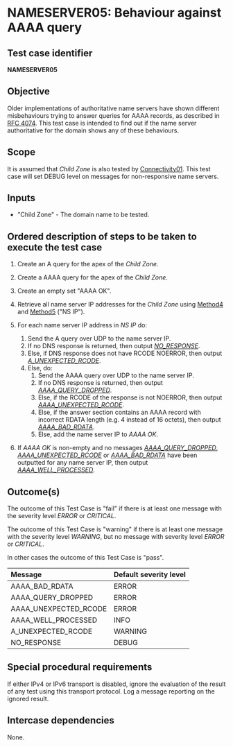 # NAMESERVER05: Behaviour against AAAA query

## Test case identifier
**NAMESERVER05**

## Objective

Older implementations of authoritative name servers have shown different
misbehaviours trying to answer queries for AAAA records, as described in
[RFC 4074]. This test case is intended to find out if the name server
authoritative for the domain shows any of these behaviours.


## Scope

It is assumed that *Child Zone* is also tested by [Connectivity01]. This test
case will set DEBUG level on messages for non-responsive name servers.


## Inputs

* "Child Zone" - The domain name to be tested.


## Ordered description of steps to be taken to execute the test case

1. Create an A query for the apex of the *Child Zone*.

2. Create a AAAA query for the apex of the *Child Zone*.

3. Create an empty set "AAAA OK".

4. Retrieve all name server IP addresses for the
   *Child Zone* using [Method4] and [Method5] ("NS IP").

5. For each name server IP address in *NS IP* do:

   1. Send the A query over UDP to the name server IP.
   2. If no DNS response is returned, then output *[NO_RESPONSE]*.
   3. Else, if DNS response does not have RCODE NOERROR, then output 
      *[A_UNEXPECTED_RCODE]*.
   4. Else, do:
      1. Send the AAAA query over UDP to the name server IP.
      2. If no DNS response is returned, then output *[AAAA_QUERY_DROPPED]*.
      3. Else, if the RCODE of the response is not NOERROR, then output
         *[AAAA_UNEXPECTED_RCODE]*.
      4. Else, if the answer section contains an AAAA record with incorrect
         RDATA length (e.g. 4 instead of 16 octets), then output
         *[AAAA_BAD_RDATA]*.
      5. Else, add the name server IP to *AAAA OK*.

6. If *AAAA OK* is non-empty and no messages *[AAAA_QUERY_DROPPED]*,
   *[AAAA_UNEXPECTED_RCODE]* or *[AAAA_BAD_RDATA]* have been outputted for any
   name server IP, then output *[AAAA_WELL_PROCESSED]*.


## Outcome(s)

The outcome of this Test Case is "fail" if there is at least one message
with the severity level *ERROR* or *CRITICAL*.

The outcome of this Test Case is "warning" if there is at least one message
with the severity level *WARNING*, but no message with severity level
*ERROR* or *CRITICAL*.

In other cases the outcome of this Test Case is "pass".

Message                       | Default severity level
:-----------------------------|:-----------------------------------
AAAA_BAD_RDATA                | ERROR
AAAA_QUERY_DROPPED            | ERROR
AAAA_UNEXPECTED_RCODE         | ERROR
AAAA_WELL_PROCESSED           | INFO
A_UNEXPECTED_RCODE            | WARNING
NO_RESPONSE                   | DEBUG


## Special procedural requirements

If either IPv4 or IPv6 transport is disabled, ignore the evaluation of the
result of any test using this transport protocol. Log a message reporting
on the ignored result.


## Intercase dependencies

None.


[AAAA_BAD_RDATA]:        #outcomes
[AAAA_QUERY_DROPPED]:    #outcomes
[AAAA_UNEXPECTED_RCODE]: #outcomes
[AAAA_WELL_PROCESSED]:   #outcomes
[A_UNEXPECTED_RCODE]:    #outcomes
[Connectivity01]:        ../Connectivity-TP/connectivity01.md
[Method4]:               ../Methods.md#method-4-obtain-glue-address-records-from-parent
[Method5]:               ../Methods.md#method-5-obtain-the-name-server-address-records-from-child
[NO_RESPONSE]:           #outcomes
[RFC 4074]:              https://datatracker.ietf.org/doc/html/rfc4074




